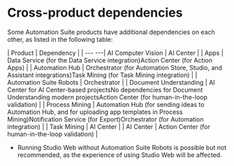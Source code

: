 ﻿# Cross-product dependencies

Some Automation Suite products have additional dependencies on each other, as listed in
            the following table:


| Product | Dependency |
| --- ---| AI Computer Vision | AI Center |
| Apps | Data Service (for                                     the Data Service                                     integration)Action Center                                     (for Action Apps) |
| Automation Hub | Orchestrator (for                                     Automation Store, Studio, and Assistant integrations)Task Mining (for Task Mining integration) |
| Automation Suite Robots | Orchestrator |
| Document Understanding | AI Center for AI                                     Center-based projectsNo dependencies                                     for Document Understanding modern projectsAction Center                                     (for human-in-the-loop validation) |
| Process Mining | Automation Hub                                         (for sending ideas to Automation Hub, and for uploading app                                         templates in Process Mining)Notification                                         Service (for Export)Orchestrator                                         (for Automation integration) |
| Task Mining | AI Center |
| AI Center | Action Center                                     (for human-in-the-loop validation) |

* Running Studio Web without Automation Suite Robots is possible but not recommended, as
            the experience of using Studio Web will be affected.
